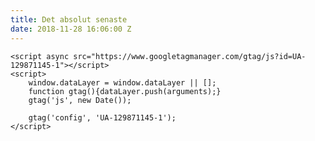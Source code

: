 ```yaml
---
title: Det absolut senaste
date: 2018-11-28 16:06:00 Z
---
```


<!-- Global site tag (gtag.js) - Google Analytics -->
    <script async src="https://www.googletagmanager.com/gtag/js?id=UA-129871145-1"></script>
    <script>
        window.dataLayer = window.dataLayer || [];
        function gtag(){dataLayer.push(arguments);}
        gtag('js', new Date());

        gtag('config', 'UA-129871145-1');
    </script>